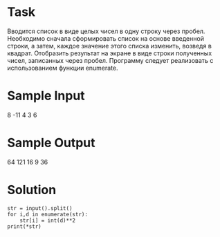 # Task
Вводится список в виде целых чисел в одну строку через пробел. Необходимо сначала сформировать список на основе введенной строки, а затем, каждое значение этого списка изменить, возведя в квадрат. Отобразить результат на экране в виде строки полученных чисел, записанных через пробел. Программу следует реализовать с использованием функции enumerate.
# Sample Input
8 -11 4 3 6
# Sample Output
64 121 16 9 36

# Solution

```
str = input().split()
for i,d in enumerate(str):
	str[i] = int(d)**2
print(*str)
```